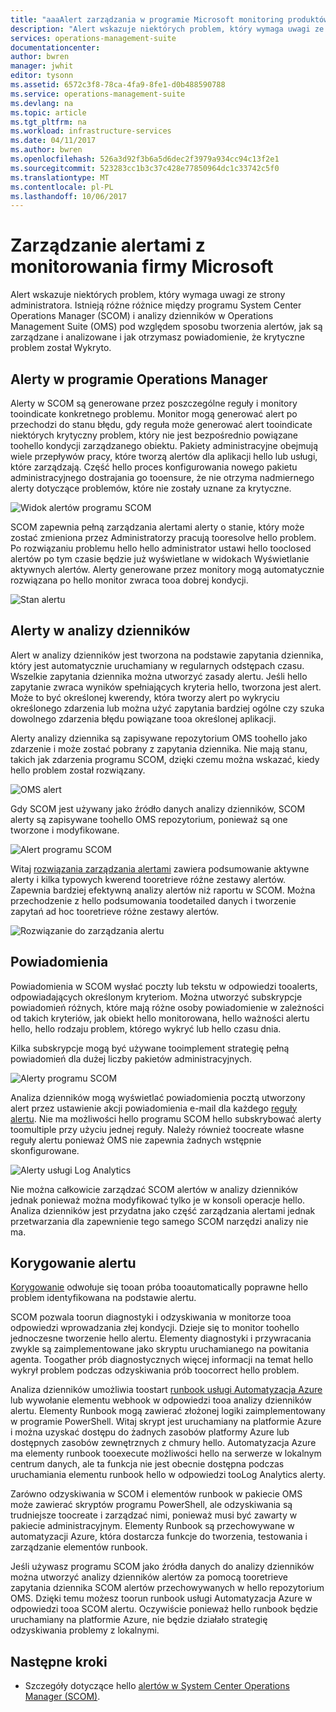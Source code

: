 ```yaml
---
title: "aaaAlert zarządzania w programie Microsoft monitoring produktów | Dokumentacja firmy Microsoft"
description: "Alert wskazuje niektórych problem, który wymaga uwagi ze strony administratora.  W tym artykule opisano różnice hello w sposób alerty są tworzone i zarządzane w System Center Operations Manager (SCOM) i analizy dzienników oraz podano najlepszych rozwiązań dzięki wykorzystaniu hello dwóch produktów w strategii zarządzania alertami hybrydowego."
services: operations-management-suite
documentationcenter: 
author: bwren
manager: jwhit
editor: tysonn
ms.assetid: 6572c3f8-78ca-4fa9-8fe1-d0b488590788
ms.service: operations-management-suite
ms.devlang: na
ms.topic: article
ms.tgt_pltfrm: na
ms.workload: infrastructure-services
ms.date: 04/11/2017
ms.author: bwren
ms.openlocfilehash: 526a3d92f3b6a5d6dec2f3979a934cc94c13f2e1
ms.sourcegitcommit: 523283cc1b3c37c428e77850964dc1c33742c5f0
ms.translationtype: MT
ms.contentlocale: pl-PL
ms.lasthandoff: 10/06/2017
---
```

# <a name="managing-alerts-with-microsoft-monitoring"></a>Zarządzanie alertami z monitorowania firmy Microsoft
Alert wskazuje niektórych problem, który wymaga uwagi ze strony administratora.  Istnieją różne różnice między programu System Center Operations Manager (SCOM) i analizy dzienników w Operations Management Suite (OMS) pod względem sposobu tworzenia alertów, jak są zarządzane i analizowane i jak otrzymasz powiadomienie, że krytyczne problem został Wykryto.

## <a name="alerts-in-operations-manager"></a>Alerty w programie Operations Manager
Alerty w SCOM są generowane przez poszczególne reguły i monitory tooindicate konkretnego problemu.  Monitor mogą generować alert po przechodzi do stanu błędu, gdy reguła może generować alert tooindicate niektórych krytyczny problem, który nie jest bezpośrednio powiązane toohello kondycji zarządzanego obiektu.  Pakiety administracyjne obejmują wiele przepływów pracy, które tworzą alertów dla aplikacji hello lub usługi, które zarządzają.  Część hello proces konfigurowania nowego pakietu administracyjnego dostrajania go tooensure, że nie otrzyma nadmiernego alerty dotyczące problemów, które nie zostały uznane za krytyczne.

![Widok alertów programu SCOM](media/operations-management-suite-monitoring-alerts/scom-alert-view.png)

SCOM zapewnia pełną zarządzania alertami alerty o stanie, który może zostać zmieniona przez Administratorzy pracują tooresolve hello problem.  Po rozwiązaniu problemu hello hello administrator ustawi hello tooclosed alertów po tym czasie będzie już wyświetlane w widokach Wyświetlanie aktywnych alertów.  Alerty generowane przez monitory mogą automatycznie rozwiązana po hello monitor zwraca tooa dobrej kondycji.

![Stan alertu](media/operations-management-suite-monitoring-alerts/scom-alert-status.png)

## <a name="alerts-in-log-analytics"></a>Alerty w analizy dzienników
Alert w analizy dzienników jest tworzona na podstawie zapytania dziennika, który jest automatycznie uruchamiany w regularnych odstępach czasu.  Wszelkie zapytania dziennika można utworzyć zasady alertu.  Jeśli hello zapytanie zwraca wyników spełniających kryteria hello, tworzona jest alert.  Może to być określonej kwerendy, która tworzy alert po wykryciu określonego zdarzenia lub można użyć zapytania bardziej ogólne czy szuka dowolnego zdarzenia błędu powiązane tooa określonej aplikacji.

Alerty analizy dziennika są zapisywane repozytorium OMS toohello jako zdarzenie i może zostać pobrany z zapytania dziennika.  Nie mają stanu, takich jak zdarzenia programu SCOM, dzięki czemu można wskazać, kiedy hello problem został rozwiązany.

![OMS alert](media/operations-management-suite-monitoring-alerts/oms-alert.png)

Gdy SCOM jest używany jako źródło danych analizy dzienników, SCOM alerty są zapisywane toohello OMS repozytorium, ponieważ są one tworzone i modyfikowane.  

![Alert programu SCOM](media/operations-management-suite-monitoring-alerts/scom-alert.png)

Witaj [rozwiązania zarządzania alertami](http://technet.microsoft.com/library/mt484092.aspx) zawiera podsumowanie aktywne alerty i kilka typowych kwerend tooretrieve różne zestawy alertów.  Zapewnia bardziej efektywną analizy alertów niż raportu w SCOM.  Można przechodzenie z hello podsumowania toodetailed danych i tworzenie zapytań ad hoc tooretrieve różne zestawy alertów.

![Rozwiązanie do zarządzania alertu](media/operations-management-suite-monitoring-alerts/alert-management.png)

## <a name="notifications"></a>Powiadomienia
Powiadomienia w SCOM wysłać poczty lub tekstu w odpowiedzi tooalerts, odpowiadających określonym kryteriom.  Można utworzyć subskrypcje powiadomień różnych, które mają różne osoby powiadomienie w zależności od takich kryteriów, jak obiekt hello monitorowana, hello ważności alertu hello, hello rodzaju problem, którego wykryć lub hello czasu dnia.

Kilka subskrypcje mogą być używane tooimplement strategię pełną powiadomień dla dużej liczby pakietów administracyjnych.

![Alerty programu SCOM](media/operations-management-suite-monitoring-alerts/alerts-overview-scom.png)

Analiza dzienników mogą wyświetlać powiadomienia pocztą utworzony alert przez ustawienie akcji powiadomienia e-mail dla każdego [reguły alertu](http://technet.microsoft.com/library/mt614775.aspx).  Nie ma możliwości hello programu SCOM hello subskrybować alerty toomultiple przy użyciu jednej reguły.  Należy również toocreate własne reguły alertu ponieważ OMS nie zapewnia żadnych wstępnie skonfigurowane.

![Alerty usługi Log Analytics](media/operations-management-suite-monitoring-alerts/alerts-overview-oms.png)

Nie można całkowicie zarządzać SCOM alertów w analizy dzienników jednak ponieważ można modyfikować tylko je w konsoli operacje hello.  Analiza dzienników jest przydatna jako część zarządzania alertami jednak przetwarzania dla zapewnienie tego samego SCOM narzędzi analizy nie ma.

## <a name="alert-remediation"></a>Korygowanie alertu
[Korygowanie](http://technet.microsoft.com/library/mt614775.aspx) odwołuje się tooan próba tooautomatically poprawne hello problem identyfikowana na podstawie alertu.

SCOM pozwala toorun diagnostyki i odzyskiwania w monitorze tooa odpowiedzi wprowadzania złej kondycji.  Dzieje się to monitor toohello jednoczesne tworzenie hello alertu.  Elementy diagnostyki i przywracania zwykle są zaimplementowane jako skryptu uruchamianego na powitania agenta.  Toogather prób diagnostycznych więcej informacji na temat hello wykrył problem podczas odzyskiwania prób toocorrect hello problem.

Analiza dzienników umożliwia toostart [runbook usługi Automatyzacja Azure](https://azure.microsoft.com/documentation/services/automation/) lub wywołanie elementu webhook w odpowiedzi tooa analizy dzienników alertu.  Elementy Runbook mogą zawierać złożonej logiki zaimplementowany w programie PowerShell.  Witaj skrypt jest uruchamiany na platformie Azure i można uzyskać dostępu do żadnych zasobów platformy Azure lub dostępnych zasobów zewnętrznych z chmury hello.  Automatyzacja Azure ma elementy runbook tooexecute możliwości hello na serwerze w lokalnym centrum danych, ale ta funkcja nie jest obecnie dostępna podczas uruchamiania elementu runbook hello w odpowiedzi tooLog Analytics alerty.

Zarówno odzyskiwania w SCOM i elementów runbook w pakiecie OMS może zawierać skryptów programu PowerShell, ale odzyskiwania są trudniejsze toocreate i zarządzać nimi, ponieważ musi być zawarty w pakiecie administracyjnym.  Elementy Runbook są przechowywane w automatyzacji Azure, która dostarcza funkcje do tworzenia, testowania i zarządzanie elementów runbook.

Jeśli używasz programu SCOM jako źródła danych do analizy dzienników można utworzyć analizy dzienników alertów za pomocą tooretrieve zapytania dziennika SCOM alertów przechowywanych w hello repozytorium OMS.  Dzięki temu możesz toorun runbook usługi Automatyzacja Azure w odpowiedzi tooa SCOM alertu.  Oczywiście ponieważ hello runbook będzie uruchamiany na platformie Azure, nie będzie działało strategię odzyskiwania problemy z lokalnymi.

## <a name="next-steps"></a>Następne kroki
* Szczegóły dotyczące hello [alertów w System Center Operations Manager (SCOM)](https://technet.microsoft.com/library/hh212913.aspx).

